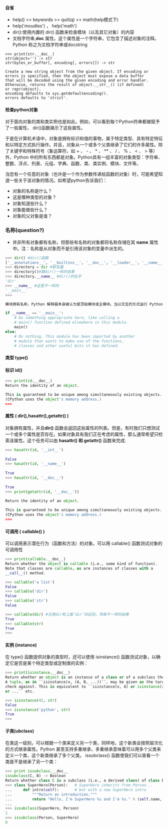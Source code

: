 #### 自省
- help() >> keywords >> quit(q) >> math(help模式下)
- help('moudles') ， help('math')
- dir():使用内置的 dir() 函数来检查模块（以及其它对象）的内容
- 文档字符串,__doc__ 属性。这个属性是一个字符串，它包含了描述对象的注释。Python 称之为文档字符串或docstring
```
>>> print(str.__doc__)
str(object='') -> str
str(bytes_or_buffer[, encoding[, errors]]) -> str

Create a new string object from the given object. If encoding or
errors is specified, then the object must expose a data buffer
that will be decoded using the given encoding and error handler.
Otherwise, returns the result of object.__str__() (if defined)
or repr(object).
encoding defaults to sys.getdefaultencoding().
errors defaults to 'strict'.
```

#### 检查python对象
对于面向对象的类和类实例也是如此。例如，可以看到每个Python符串都被赋予了一些属性， dir()函数揭示了这些属性。

于是在计算机术语中，对象是拥有标识和值的事物，属于特定类型、具有特定特征和以特定方式执行操作。并且，对象从一个或多个父类继承了它们的许多属性。除了关键字和特殊符号（象运算符，如 + 、 - 、 * 、 ** 、 / 、 % 、 < 、 > 等）外，Python 中的所有东西都是对象。Python具有一组丰富的对象类型：字符串、整数、浮点、列表、元组、字典、函数、类、类实例、模块、文件等。

当您有一个任意的对象（也许是一个作为参数传递给函数的对象）时，可能希望知道一些关于该对象的情况。如希望python告诉我们：

- 对象的名称是什么？
- 这是哪种类型的对象？
- 对象知道些什么？
- 对象能做些什么？
- 对象的父对象是谁？

### 名称(**question?**)
- 并非所有对象都有名称，但那些有名称的对象都将名称存储在其 __name__ 属性中。注：名称是从对象而不是引用该对象的变量中派生的。

```python
>>> dir() #dir()函数
['__annotations__', '__builtins__', '__doc__', '__loader__', '__name__', '__package__', '__spec__', 'a', 'ave_num', 'b', 'i', 'less_num', 'less_score', 'lst', 'lst1', 'new_str1', 'new_string', 'num', 'other_str', 'random', 'score', 'sorted_score', 'str_lst', 'string', 'words']
>>> directory = dir #新变量
>>> directory()#跟dir()一样的结果
>>> directory.__name__ #dir()的名字
'dir'
>>> __name__ #这是不一样的
'__main__'
>>> 
```
```python
模块拥有名称，Python 解释器本身被认为是顶级模块或主模块。当以交互的方式运行 Python 时，局部 __name__ 变量被赋予值 '__main__' 。同样地，当从命令行执行 Python 模块，而不是将其导入另一个模块时，其 __name__ 属性被赋予值 '__main__' ，而不是该模块的实际名称。这样，模块可以查看其自身的 __name__ 值来自行确定它们自己正被如何使用，是作为另一个程序的支持，还是作为从命令行执行的主应用程序。因此，下面这条惯用的语句在 Python 模块中是很常见的：
```
```python
if __name__ == '__main__':
    # Do something appropriate here, like calling a
    # main() function defined elsewhere in this module.
    main()
else:
    # Do nothing. This module has been imported by another
    # module that wants to make use of the functions,
    # classes and other useful bits it has defined.
```

#### 类型 type()

#### 标识 id()
```python
>>> print(id.__doc__)
Return the identity of an object.

This is guaranteed to be unique among simultaneously existing objects.
(CPython uses the object's memory address.)
>>> 
```

#### 属性 ( dir(),hasattr(),getattr() )
对象拥有属性，并且**dir()** 函数会返回这些属性的列表。但是，有时我们只想测试一个或多个属性是否存在。如果对象具有我们正在考虑的属性，那么通常希望只检索该属性。这个任务可以由 **hasattr() 和 getattr()** 函数来完成.

```python
>>> hasattr(id, '__int__')
 
False
>>> hasattr(id, '__name__')
 
True
>>> hasattr(id, '__doc__')
 
True
>>> print(getattr(id, '__doc__'))
 
Return the identity of an object.

This is guaranteed to be unique among simultaneously existing objects.
(CPython uses the object's memory address.)
>>> 
```
#### 可调用 ( callable() )
可以调用表示潜在行为（函数和方法）的对象。可以用 callable() 函数测试对象的可调用性
```python
>>> print(callable.__doc__)
Return whether the object is callable (i.e., some kind of function).
Note that classes are callable, as are instances of classes with a
__call__() method.

>>> callable('a list')
False
>>> callable('dir') 
False
>>> callable('str')
False

>>> callable(dir) #注意dir和上面‘dir’的区别，导致不一样的结果
True
>>> callable(str)
True
>>> 
```
#### 实例 (instance)
在 type() 函数提供对象的类型时，还可以使用 isinstance() 函数测试对象，以确定它是否是某个特定类型或定制类的实例：
```python
>>> print(isinstance.__doc__)
Return whether an object is an instance of a class or of a subclass thereof.
A tuple, as in ``isinstance(x, (A, B, ...))``, may be given as the target to
check against. This is equivalent to ``isinstance(x, A) or isinstance(x, B)
or ...`` etc.

>>> isinstance(42, str)
False
>>> isinstance('python', str)
True
>>> 
```
#### 子类(ubclass)
在类这一级别，可以根据一个类来定义另一个类，同样地，这个新类会按照层次化的方式继承属性。Python 甚至支持多重继承，多重继承意味着可以用多个父类来定义一个类，这个新类继承了多个父类。 issubclass() 函数使我们可以查看一个类是不是继承了另一个类：

```python
>>> print issubclass.__doc__
issubclass(C, B) -> Boolean
Return whether class C is a subclass (i.e., a derived class) of class B.
>>> class SuperHero(Person):   # SuperHero inherits from Person...
...     def intro(self):       # but with a new SuperHero intro
...         """Return an introduction."""
...         return "Hello, I'm SuperHero %s and I'm %s." % (self.name, self.age)
...
>>> issubclass(SuperHero, Person)
1
>>> issubclass(Person, SuperHero)
0
```




